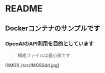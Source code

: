 # README

## Dockerコンテナのサンプルです

### OpenAIのAPI利用を目的としています 

>構成ファイルは最小限です


!(IMG)[./src/IMGSSdd.jpg]



